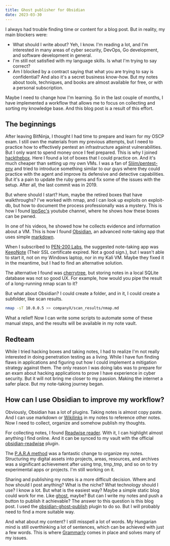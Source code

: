 ```yaml
---
title: Ghost publisher for Obsidian
date: 2023-03-30
---
```


I always had trouble finding time or content for a blog post. But in reality, my main blockers were:
- What should I write about? Yeh, I know. I'm reading a lot, and I'm interested in many areas of cyber security, DevOps, Go development, and software development in general.
- I'm still not satisfied with my language skills. Is what I'm trying to say correct?
- Am I blocked by a contract saying that what you are trying to say is confidential? And also it's a secret business know-how. But my notes about tools, techniques, and books are almost available for free, or with a personal subscription.

Maybe I need to change how I'm learning. So in the last couple of months, I have implemented a workflow that allows me to focus on collecting and sorting my knowledge base. And this blog post is a result of this effort.

## The beginnings

After leaving BitNinja, I thought I had time to prepare and learn for my OSCP exam. I still own the materials from my previous attempts, but I need to practice how to effectively pentest an infrastructure against vulnerabilities. But I only want to spend money once I feel prepared. This is why I joined [hackthebox](https://www.hackthebox.com). Here I found a lot of boxes that I could practice on. And it's much cheaper than setting up my own VMs. I was a fan of [Sliim/pentest-env](https://github.com/Sliim/pentest-env) and tried to introduce something similar to our guys where they could practice with the agent and improve its defensive and detective capabilities. But it's a pain to update the ruby gems and fix some of the issues with the setup. After all, the last commit was in 2019.

But where should I start? Hum, maybe the retired boxes that have walkthroughs? I've worked with nmap, and I can look up exploits on exploit-db, but how to document the process professionally was a mystery. This is how I found [IppSec's](https://www.youtube.com/@ippsec) youtube channel, where he shows how these boxes can be pwned. 

In one of his videos, he showed how he collects evidence and information about a VM. This is how I found [Obsidian](https://obsidian.md), an advanced note-taking app that uses simple [markdown](https://www.markdownguide.org). 

When I subscribed to [PEN-200 Labs](https://help.offensive-security.com/hc/en-us/articles/360050473812-PEN-200-Labs-Learning-Path), the suggested note-taking app was [KeepNote](http://keepnote.org) (Their SSL certificate expired. Not a good sign.), but I wasn't able to start it, not on my Windows laptop, nor in my Kali VM. Maybe they fixed it in the meantime, but I had to find an alternative solution.  

The alternative I found was [cherrytree](https://www.giuspen.net/cherrytree/), but storing notes in a local SQLite database was not so good UX. For example, how would you pipe the result of a long-running nmap scan to it?

But what about Obsidian? I could create a folder, and in it, I could create a subfolder, like scan results. 

```bash
nmap -sT 10.0.0.5 >> companyX/scan_results/nmap.md
```

What a relief! Now I can write some scripts to automate some of these manual steps, and the results will be available in my note vault.

## Redteam

While I tried hacking boxes and taking notes, I had to realize I'm not really interested in doing penetration testing as a living. While I have fun finding flaws in applications and figuring out how I could implement a mitigation strategy against them. The only reason I was doing labs was to prepare for an exam about hacking applications to prove I have experience in cyber security. But it will not bring me closer to my passion. Making the internet a safer place. But my note-taking journey began.

## How can I use Obsidian to improve my workflow?

Obviously, Obsidian has a lot of plugins. Taking notes is almost copy paste. And I can use markdown or [Wikilinks](https://help.obsidian.md/Linking+notes+and+files/Internal+links#Supported+formats+for+internal+links) in my notes to reference other notes. Now I need to collect, organize and somehow publish my thoughts.

For collecting notes, I found [Readwise reader](https://readwise.io/read). With it, I can highlight almost anything I find online. And it can be synced to my vault with the official [obsidian-readwise](https://github.com/readwiseio/obsidian-readwise) plugin.

The [P.A.R.A method](https://fortelabs.com/blog/para/) was a fantastic change to organize my notes. Structuring my digital assets into projects, areas, resources, and archives was a significant achievement after using tmp, tmp_tmp, and so on to try experimental apps or projects. I'm still working on it.

Sharing and publishing my notes is a more difficult decision. Where and how should I post anything? What is the niche? What technology should I use? I know a lot. But what is the easiest way? Maybe a simple static blog could work for me. Like [ghost](https://ghost.org), maybe? But can I write my notes and push a button to publish it achievable? The answer to this question is this blog post. I used the [obsidian-ghost-publish](https://github.com/jaynguyens/obsidian-ghost-publish) plugin to do so. But I will probably need to find a more suitable way.

And what about my content? I still misspell a lot of words. My Hungarian mind is still overthinking a lot of sentences, which can be achieved with just a few words. This is where [Grammarly](https://www.grammarly.com) comes in place and solves many of my issues.